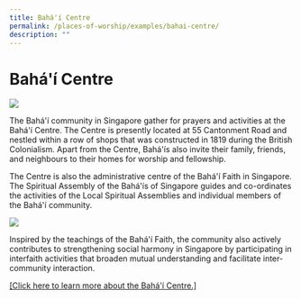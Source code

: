 ```yaml
---
title: Bahá'í Centre
permalink: /places-of-worship/examples/bahai-centre/
description: ""
---
```

# Bahá'í Centre
![](/images/Places%20of%20Worship/photo_baha’l%20centre%201.jpg) 

The Bahá'í community in Singapore gather for prayers and activities at the Bahá'í Centre. The Centre is presently located at 55 Cantonment Road and nestled within a row of shops that was constructed in 1819 during the British Colonialism. Apart from the Centre, Bahá'ís also invite their family, friends, and neighbours to their homes for worship and fellowship.

The Centre is also the administrative centre of the Bahá'í Faith in Singapore. The Spiritual Assembly of the Bahá'ís of Singapore guides and co-ordinates the activities of the Local Spiritual Assemblies and individual members of the Bahá'í community.

![](/images/Places%20of%20Worship/photo_baha’l%20centre%203.jpg)

Inspired by the teachings of the Bahá'í Faith, the community also actively contributes to strengthening social harmony in Singapore by participating in interfaith activities that broaden mutual understanding and facilitate inter-community interaction.

<a href="https://bahai.org.sg/" target="_blank">[Click here to learn more about the Bahá'í Centre.]</a>